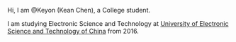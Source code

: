 Hi, I am @Keyon (Kean Chen), a College student. 

I am studying Electronic Science and Technology at [University of Electronic Science and Technology of China](https://en.wikipedia.org/wiki/University_of_Electronic_Science_and_Technology_of_China) from 2016. 

